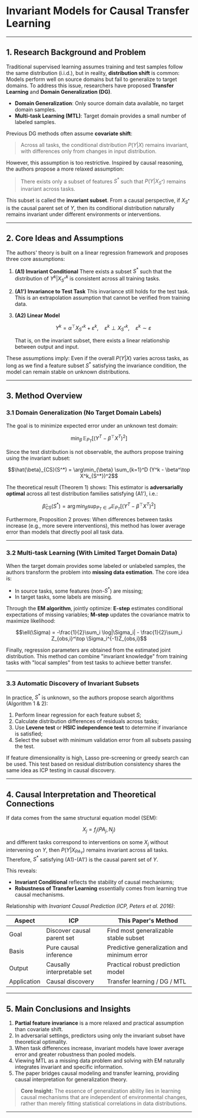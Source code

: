 # Invariant Models for Causal Transfer Learning 
---

## 1. Research Background and Problem

Traditional supervised learning assumes training and test samples follow the same distribution (i.i.d.), but in reality, **distribution shift** is common:
Models perform well on source domains but fail to generalize to target domains.
To address this issue, researchers have proposed **Transfer Learning** and **Domain Generalization (DG)**.

- **Domain Generalization**: Only source domain data available, no target domain samples.
- **Multi-task Learning (MTL)**: Target domain provides a small number of labeled samples.

Previous DG methods often assume **covariate shift**:
> Across all tasks, the conditional distribution $P(Y|X)$ remains invariant, with differences only from changes in input distribution.

However, this assumption is too restrictive. Inspired by causal reasoning, the authors propose a more relaxed assumption:
> There exists only a subset of features $S^*$ such that $P(Y|X_{S^*})$ remains invariant across tasks.

This subset is called the **invariant subset**.
From a causal perspective, if $X_{S^*}$ is the causal parent set of $Y$, then its conditional distribution naturally remains invariant under different environments or interventions.

---

## 2. Core Ideas and Assumptions

The authors' theory is built on a linear regression framework and proposes three core assumptions:

1. **(A1) Invariant Conditional**
   There exists a subset $S^*$ such that the distribution of $Y^k|X^k_{S^*}$ is consistent across all training tasks.

2. **(A1') Invariance to Test Task**
   This invariance still holds for the test task.
   This is an extrapolation assumption that cannot be verified from training data.

3. **(A2) Linear Model**
   
   $$Y^k = \alpha^\top X^k_{S^*} + \varepsilon^k, \quad \varepsilon^k \perp X^k_{S^*}, \quad \varepsilon^k \sim \varepsilon$$
   
   That is, on the invariant subset, there exists a linear relationship between output and input.

These assumptions imply:
Even if the overall $P(Y|X)$ varies across tasks, as long as we find a feature subset $S^*$ satisfying the invariance condition,
the model can remain stable on unknown distributions.

---

## 3. Method Overview

### 3.1 Domain Generalization (No Target Domain Labels)

The goal is to minimize expected error under an unknown test domain:

$$\min_\beta \, \mathbb{E}_{P_T}[(Y^T - \beta^\top X^T)^2]$$

Since the test distribution is not observable, the authors propose training using the invariant subset:

$$\hat{\beta}_{CS}(S^*) = \arg\min_{\beta} \sum_{k=1}^D (Y^k - \beta^\top X^k_{S^*})^2$$

The theoretical result (Theorem 1) shows:
This estimator is **adversarially optimal** across all test distribution families satisfying (A1'), i.e.:

$$\hat{\beta}_{CS}(S^*) = \arg\min_\beta \sup_{P_T \in \mathcal{P}} \mathbb{E}_{P_T}[(Y^T - \beta^\top X^T)^2]$$

Furthermore, Proposition 2 proves:
When differences between tasks increase (e.g., more severe interventions), this method has lower average error than models that directly pool all task data.

---

### 3.2 Multi-task Learning (With Limited Target Domain Data)

When the target domain provides some labeled or unlabeled samples, the authors transform the problem into **missing data estimation**.
The core idea is:
- In source tasks, some features (non-$S^*$) are missing;
- In target tasks, some labels are missing.

Through the **EM algorithm**, jointly optimize:
**E-step** estimates conditional expectations of missing variables;
**M-step** updates the covariance matrix to maximize likelihood:

$$\ell(\Sigma) = -\frac{1}{2}\sum_i \log|\Sigma_i| - \frac{1}{2}\sum_i Z_{obs,i}^\top \Sigma_i^{-1}Z_{obs,i}$$

Finally, regression parameters are obtained from the estimated joint distribution.
This method can combine "invariant knowledge" from training tasks with "local samples" from test tasks to achieve better transfer.

---

### 3.3 Automatic Discovery of Invariant Subsets

In practice, $S^*$ is unknown, so the authors propose search algorithms (Algorithm 1 & 2):
1. Perform linear regression for each feature subset $S$;
2. Calculate distribution differences of residuals across tasks;
3. Use **Levene test** or **HSIC independence test** to determine if invariance is satisfied;
4. Select the subset with minimum validation error from all subsets passing the test.

If feature dimensionality is high, Lasso pre-screening or greedy search can be used.
This test based on residual distribution consistency shares the same idea as ICP testing in causal discovery.

---

## 4. Causal Interpretation and Theoretical Connections

If data comes from the same structural equation model (SEM):

$$X_j = f_j(PA_j, N_j)$$

and different tasks correspond to interventions on some $X_j$ without intervening on $Y$,
then $P(Y|X_{PA_Y})$ remains invariant across all tasks.
Therefore, $S^*$ satisfying (A1)-(A1') is the causal parent set of $Y$.

This reveals:
- **Invariant Conditional** reflects the stability of causal mechanisms;
- **Robustness of Transfer Learning** essentially comes from learning true causal mechanisms.

Relationship with *Invariant Causal Prediction (ICP, Peters et al. 2016)*:

| Aspect | ICP | This Paper's Method |
|--------|-----|---------------------|
| Goal | Discover causal parent set | Find most generalizable stable subset |
| Basis | Pure causal inference | Predictive generalization and minimum error |
| Output | Causally interpretable set | Practical robust prediction model |
| Application | Causal discovery | Transfer learning / DG / MTL |

---

## 5. Main Conclusions and Insights

1. **Partial feature invariance** is a more relaxed and practical assumption than covariate shift.
2. In adversarial settings, predictors using only the invariant subset have theoretical optimality.
3. When task differences increase, invariant models have lower average error and greater robustness than pooled models.
4. Viewing MTL as a missing data problem and solving with EM naturally integrates invariant and specific information.
5. The paper bridges causal modeling and transfer learning, providing causal interpretation for generalization theory.

> **Core Insight:**
> The essence of generalization ability lies in learning causal mechanisms that are independent of environmental changes,
> rather than merely fitting statistical correlations in data distributions.

---
